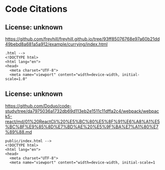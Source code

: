 # Code Citations

## License: unknown
https://github.com/freyhill/freyhill.github.io/tree/93ff85076768e97a60b21dd49bebd8a681a5a912/example/currying/index.html

```
.html -->
<!DOCTYPE html>
<html lang="en">
<head>
  <meta charset="UTF-8">
  <meta name="viewport" content="width=device-width, initial-scale=1.0"
```


## License: unknown
https://github.com/Doduo/code-study/tree/da7975036a1732db69d113eb2e1511c11dffa2c4/webpack/webpack5-react/md/01%20ReactCli%20%E5%BC%80%E5%8F%91%E6%A8%A1%E5%BC%8F%E9%85%8D%E7%BD%AE%20%E5%9F%BA%E7%A1%80%E7%89%88.md

```
public/index.html -->
<!DOCTYPE html>
<html lang="en">
<head>
  <meta charset="UTF-8">
  <meta name="viewport" content="width=device-width, initial-scale=1
```

